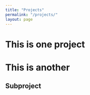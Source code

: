 ```yaml
---
title: "Projects"
permalink: "/projects/"
layout: page
---
```



# This is one project

# This is another

## Subproject